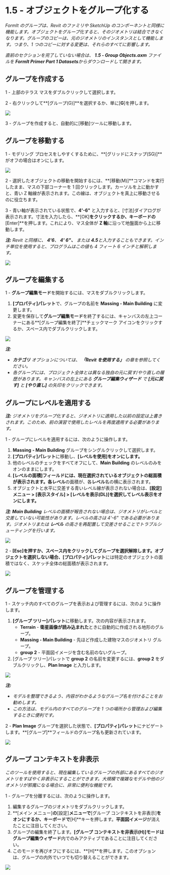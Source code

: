 # 1.5 - オブジェクトをグループ化する

_FormIt のグループは、Revit のファミリや SketchUp のコンポーネントと同様に機能します。オブジェクトをグループ化すると、そのジオメトリは結合できなくなります。グループのコピーは、元のジオメトリのインスタンスとして機能します。つまり、1 つのコピーに対する変更は、それらのすべてに影響します。_

_直前のセクションを完了していない場合は、_ _**1.5 - Group Objects.axm**_ _ファイルを_ _**FormIt Primer Part 1 Datasets**からダウンロードして開きます。_

## **グループを作成する**

1 - 上部のテラス マスをダブルクリックして選択します。

2 - 右クリックして**[グループ\(G\)]**を選択するか、単に[**G**]を押します。

![](../../.gitbook/assets/0%20%281%29.jpeg)

3 - グループを作成すると、自動的に[移動]ツールに移動します。

## **グループを移動する**

1 - モデリング プロセスをしやすくするために、**[グリッドにスナップ\(SG\)]**がオフの場合はオンにします。

![](../../.gitbook/assets/1%20%2814%29.png)

2 - 選択したオブジェクトの移動を開始するには、**[移動\(M\)]**コマンドを実行したまま、マスの下部コーナーを 1 回クリックします。カーソルを上に動かすと、青い Z 軸線が表示されます。この線は、オブジェクトを真上に移動させるのに役立ちます。

3 - 青い軸が表示されている状態で、**4'-6"** と入力すると、[寸法]ダイアログが表示されます。寸法を入力したら、**[OK]**をクリックするか、キーボードの**[Enter]**を押します。これにより、マス全体が **Z 軸**に沿って地盤面から上に移動します。

_**注:**_ _Revit と同様に、_ _**4'6**、_ _**4' 6"、**_ _または_ _**4.5**と入力することもできます。インチ単位を使用すると、プログラムはこの値も 4 フィート 6 インチと解釈します。_

![](../../.gitbook/assets/2%20%282%29.png)

## **グループを編集する**

1 - **グループ編集モード**を開始するには、マスをダブルクリックします。

1. **[プロパティ]パレット**で、グループの名前を **Massing - Main Building** に変更します。
2. 変更を保存して**グループ編集モード**を終了するには、キャンバスの左上コーナーにある**[グループ編集を終了]**チェックマーク アイコンをクリックするか、スペース内でダブルクリックします。

![](../../.gitbook/assets/3%20%2812%29.png)

_**注**:_

* _**カテゴリ**_ _オプションについては、_ _**「Revit を使用する」**_ _の章を参照してください。_
* _各グループには、プロジェクト全体とは異なる独自の元に戻す/やり直しの履歴があります。キャンバスの左上にある_ _**グループ編集ウィザード**_ _で_ _**[元に戻す]**_ _と_ _**[やり直し]**_ _の矢印をクリックできます。_

## **グループにレベルを適用する**

_**注:**_ _ジオメトリをグループ化すると、ジオメトリに適用した以前の設定は上書きされます。このため、前の演習で使用したレベルを再度適用する必要があります。_

1 - グループにレベルを適用するには、次のように操作します。

1. **Massing** **- Main Building** グループをシングルクリックして選択します。
2. **[プロパティ]パレット**に移動し、**[レベルを使用]をオンにします。**
3. 他のレベルのチェックをすべてオフにして、**Main Building** のレベルのみをオンのままにします。
4. **[レベルの面積]**フィールドには、現在選択されているオブジェクトの総面積が表示されます。各**レベル**の面積が、各**レベル**名の横に表示されます。
5. オブジェクトと水平に交差する青いレベル線が表示されない場合は、**[設定]メニュー &gt; [表示スタイル] &gt; [レベルを表示\(DL\)]を選択してレベル表示をオンにします。**

_**注**:_ _**Main Building**_ _レベルの面積が報告されない場合は、ジオメトリがレベルと交差していない可能性があります。レベルの高さは 4'-6" である必要があります。ジオメトリまたは_ _**レベル**_ _の高さを再配置して交差させることでトラブルシューティングを行います。_

![](../../.gitbook/assets/levels-to-groups.png)

2 - **[Esc]**を押すか、スペース内をクリックしてグループを選択解除します。オブジェクトを選択しない場合、**[プロパティ]パレット**には特定のオブジェクトの面積ではなく、スケッチ全体の総面積が表示されます。

![](../../.gitbook/assets/5%20%2815%29.png)

## **グループを管理する**

1 - スケッチ内のすべてのグループを表示および管理するには、次のように操作します。

1. **[グループ ツリー]パレット**に移動します。次の内容が表示されます。
   * **Terrain** - **衛星画像が読み込まれた**ときに自動的に作成される地形のグループ。
   * **Massing - Main Building** - 先ほど作成した建物マスのジオメトリ グループ。
   * **group 2** - 平面図イメージを含む名前のないグループ。
2. [グループ ツリー]パレットで **group 2** の名前を変更するには、**group 2** をダブルクリックし、**Plan Image** と入力します。

![](../../.gitbook/assets/6%20%284%29.png)

_**注:**_

* _モデルを整理できるよう、内容がわかるようなグループ名を付けることをお勧めします。_
* _この方法は、モデル内のすべてのグループを 1 つの場所から管理および編集するときに便利です。_

2 - **Plan Image** グループを選択した状態で、**[プロパティ]パレット**にナビゲートします。**[グループ]**フィールドのグループ名も更新されています。

![](../../.gitbook/assets/7.png)

## **グループ コンテキストを非表示**

_このツールを使用すると、現在編集しているグループの外部にあるすべてのジオメトリをすばやく非表示にすることができます。大規模で複雑なモデルや他のジオメトリが邪魔になる場合に、非常に便利な機能です。_

1 - グループを分離するには、次のように操作します。

1. 編集するグループのジオメトリをダブルクリックします。
2. **[メイン メニュー]**の**[設定]**メニューで**[グループ コンテキストを非表示]**をオンにするか、キーボードで**[H]**キーを押します。**平面図イメージ**が消えたことに注目してください。
3. グループの編集を終了します。**[グループ コンテキストを非表示\(H\)]**モードは**グループ編集ウィザード**内でのみアクティブであることに注目してください。
4. このモードを再びオフにするには、**[H]**を押します。このオプションは、グループの内外でいつでも切り替えることができます。

![](../../.gitbook/assets/8%20%285%29.png)

